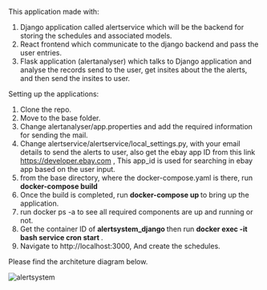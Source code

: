This application made with:
1. Django application called alertservice which will be the backend for storing the schedules and associated models.
2. React frontend which communicate to the django backend and pass the user entries.
3. Flask application (alertanalyser) which talks to Django application and analyse the records send to the user, get insites about the the alerts, and then send the insites to user.



Setting up the applications:
1. Clone the repo.
2. Move to the base folder.
3. Change alertanalyser/app.properties and add the required information for sending the mail.
4. Change alertservice/alertservice/local_settings.py, with your email details to send the alerts to user, also get the ebay app ID from this link https://developer.ebay.com , This app_id is used for searching in ebay app based on the user input.
3. from the base directory, where the docker-compose.yaml is there, run <b> docker-compose build </b>
4. Once the build is completed, run <b> docker-compose up </b> to bring up the application.
5. run docker ps -a to see all required components are up and running or not.
6. Get the container ID of <b> alertsystem_django </b> then run <b> docker exec -it <Container ID of Django> bash service cron start </b>.
7. Navigate to http://localhost:3000, And create the schedules.

 Please find the architeture diagram below.
  
![alertsystem](https://user-images.githubusercontent.com/8805606/132820577-e3d5ddb8-2075-44a7-ae86-cac28242f35a.jpg)

